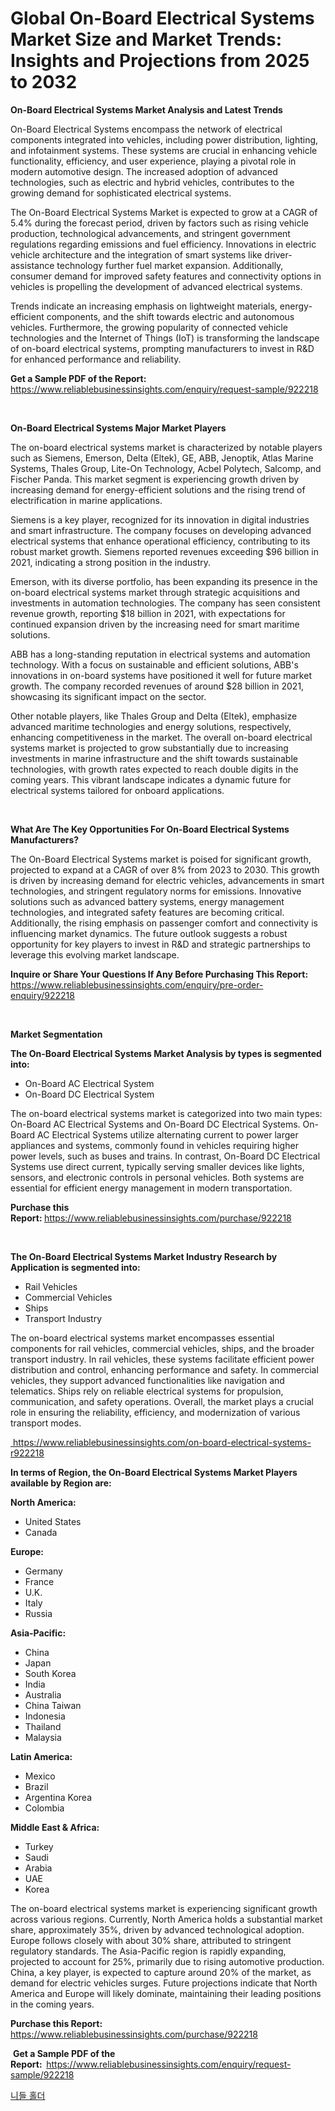 <p><h1>Global On-Board Electrical Systems Market Size and Market Trends: Insights and Projections from 2025 to 2032</h1></p><p><strong>On-Board Electrical Systems Market Analysis and Latest Trends</strong></p>
<p><p>On-Board Electrical Systems encompass the network of electrical components integrated into vehicles, including power distribution, lighting, and infotainment systems. These systems are crucial in enhancing vehicle functionality, efficiency, and user experience, playing a pivotal role in modern automotive design. The increased adoption of advanced technologies, such as electric and hybrid vehicles, contributes to the growing demand for sophisticated electrical systems.</p><p>The On-Board Electrical Systems Market is expected to grow at a CAGR of 5.4% during the forecast period, driven by factors such as rising vehicle production, technological advancements, and stringent government regulations regarding emissions and fuel efficiency. Innovations in electric vehicle architecture and the integration of smart systems like driver-assistance technology further fuel market expansion. Additionally, consumer demand for improved safety features and connectivity options in vehicles is propelling the development of advanced electrical systems.</p><p>Trends indicate an increasing emphasis on lightweight materials, energy-efficient components, and the shift towards electric and autonomous vehicles. Furthermore, the growing popularity of connected vehicle technologies and the Internet of Things (IoT) is transforming the landscape of on-board electrical systems, prompting manufacturers to invest in R&D for enhanced performance and reliability.</p></p>
<p><strong>Get a Sample PDF of the Report:&nbsp;</strong> <a href="https://www.reliablebusinessinsights.com/enquiry/request-sample/922218?utm_campaign=39&utm_medium=2&utm_source=Github&utm_content=ia&utm_term=14022025&utm_id=on-board-electrical-systems">https://www.reliablebusinessinsights.com/enquiry/request-sample/922218</a></p>
<p>&nbsp;</p>
<p><strong>On-Board Electrical Systems Major Market Players</strong></p>
<p><p>The on-board electrical systems market is characterized by notable players such as Siemens, Emerson, Delta (Eltek), GE, ABB, Jenoptik, Atlas Marine Systems, Thales Group, Lite-On Technology, Acbel Polytech, Salcomp, and Fischer Panda. This market segment is experiencing growth driven by increasing demand for energy-efficient solutions and the rising trend of electrification in marine applications.</p><p>Siemens is a key player, recognized for its innovation in digital industries and smart infrastructure. The company focuses on developing advanced electrical systems that enhance operational efficiency, contributing to its robust market growth. Siemens reported revenues exceeding $96 billion in 2021, indicating a strong position in the industry.</p><p>Emerson, with its diverse portfolio, has been expanding its presence in the on-board electrical systems market through strategic acquisitions and investments in automation technologies. The company has seen consistent revenue growth, reporting $18 billion in 2021, with expectations for continued expansion driven by the increasing need for smart maritime solutions.</p><p>ABB has a long-standing reputation in electrical systems and automation technology. With a focus on sustainable and efficient solutions, ABB's innovations in on-board systems have positioned it well for future market growth. The company recorded revenues of around $28 billion in 2021, showcasing its significant impact on the sector.</p><p>Other notable players, like Thales Group and Delta (Eltek), emphasize advanced maritime technologies and energy solutions, respectively, enhancing competitiveness in the market. The overall on-board electrical systems market is projected to grow substantially due to increasing investments in marine infrastructure and the shift towards sustainable technologies, with growth rates expected to reach double digits in the coming years. This vibrant landscape indicates a dynamic future for electrical systems tailored for onboard applications.</p></p>
<p>&nbsp;</p>
<p><strong>What Are The Key Opportunities For On-Board Electrical Systems Manufacturers?</strong></p>
<p><p>The On-Board Electrical Systems market is poised for significant growth, projected to expand at a CAGR of over 8% from 2023 to 2030. This growth is driven by increasing demand for electric vehicles, advancements in smart technologies, and stringent regulatory norms for emissions. Innovative solutions such as advanced battery systems, energy management technologies, and integrated safety features are becoming critical. Additionally, the rising emphasis on passenger comfort and connectivity is influencing market dynamics. The future outlook suggests a robust opportunity for key players to invest in R&D and strategic partnerships to leverage this evolving market landscape.</p></p>
<p><strong>Inquire or Share Your Questions If Any Before Purchasing This Report:</strong> <a href="https://www.reliablebusinessinsights.com/enquiry/pre-order-enquiry/922218?utm_campaign=39&utm_medium=2&utm_source=Github&utm_content=ia&utm_term=14022025&utm_id=on-board-electrical-systems">https://www.reliablebusinessinsights.com/enquiry/pre-order-enquiry/922218</a></p>
<p>&nbsp;</p>
<p><strong>Market Segmentation</strong></p>
<p><strong>The On-Board Electrical Systems Market Analysis by types is segmented into:</strong></p>
<p><ul><li>On-Board AC Electrical System</li><li>On-Board DC Electrical System</li></ul></p>
<p><p>The on-board electrical systems market is categorized into two main types: On-Board AC Electrical Systems and On-Board DC Electrical Systems. On-Board AC Electrical Systems utilize alternating current to power larger appliances and systems, commonly found in vehicles requiring higher power levels, such as buses and trains. In contrast, On-Board DC Electrical Systems use direct current, typically serving smaller devices like lights, sensors, and electronic controls in personal vehicles. Both systems are essential for efficient energy management in modern transportation.</p></p>
<p><strong>Purchase this Report:&nbsp;</strong><a href="https://www.reliablebusinessinsights.com/purchase/922218?utm_campaign=39&utm_medium=2&utm_source=Github&utm_content=ia&utm_term=14022025&utm_id=on-board-electrical-systems">https://www.reliablebusinessinsights.com/purchase/922218</a></p>
<p>&nbsp;</p>
<p><strong>The On-Board Electrical Systems Market Industry Research by Application is segmented into:</strong></p>
<p><ul><li>Rail Vehicles</li><li>Commercial Vehicles</li><li>Ships</li><li>Transport Industry</li></ul></p>
<p><p>The on-board electrical systems market encompasses essential components for rail vehicles, commercial vehicles, ships, and the broader transport industry. In rail vehicles, these systems facilitate efficient power distribution and control, enhancing performance and safety. In commercial vehicles, they support advanced functionalities like navigation and telematics. Ships rely on reliable electrical systems for propulsion, communication, and safety operations. Overall, the market plays a crucial role in ensuring the reliability, efficiency, and modernization of various transport modes.</p></p>
<p><a href="https://www.reliablebusinessinsights.com/on-board-electrical-systems-r922218?utm_campaign=39&utm_medium=2&utm_source=Github&utm_content=ia&utm_term=14022025&utm_id=on-board-electrical-systems">&nbsp;https://www.reliablebusinessinsights.com/on-board-electrical-systems-r922218</a></p>
<p><strong>In terms of Region, the On-Board Electrical Systems Market Players available by Region are:</strong></p>
<p>
    <p> <strong> North America: </strong>
        <ul>
            <li>United States</li>
            <li>Canada</li>
        </ul>
        </p> 
    <p> <strong> Europe: </strong>
        <ul>
            <li>Germany</li>
            <li>France</li>
            <li>U.K.</li>
            <li>Italy</li>
            <li>Russia</li>
        </ul>
        </p> 
    <p> <strong> Asia-Pacific: </strong>
        <ul>
            <li>China</li>
            <li>Japan</li>
            <li>South Korea</li>
            <li>India</li>
            <li>Australia</li>
            <li>China Taiwan</li>
            <li>Indonesia</li>
            <li>Thailand</li>
            <li>Malaysia</li>
        </ul>
        </p> 
    <p> <strong> Latin America: </strong>
        <ul>
            <li>Mexico</li>
            <li>Brazil</li>
            <li>Argentina Korea</li>
            <li>Colombia</li>
        </ul>
        </p> 
    <p> <strong> Middle East & Africa: </strong>
        <ul>
            <li>Turkey</li>
            <li>Saudi</li>
            <li>Arabia</li>
            <li>UAE</li>
            <li>Korea</li>
        </ul>
    </p>
    </p>
<p><p>The on-board electrical systems market is experiencing significant growth across various regions. Currently, North America holds a substantial market share, approximately 35%, driven by advanced technological adoption. Europe follows closely with about 30% share, attributed to stringent regulatory standards. The Asia-Pacific region is rapidly expanding, projected to account for 25%, primarily due to rising automotive production. China, a key player, is expected to capture around 20% of the market, as demand for electric vehicles surges. Future projections indicate that North America and Europe will likely dominate, maintaining their leading positions in the coming years.</p></p>
<p><strong>Purchase this Report: </strong><a href="https://www.reliablebusinessinsights.com/purchase/922218?utm_campaign=39&utm_medium=2&utm_source=Github&utm_content=ia&utm_term=14022025&utm_id=on-board-electrical-systems">https://www.reliablebusinessinsights.com/purchase/922218</a></p>
<p>&nbsp;<strong>Get a Sample PDF of the Report:&nbsp;&nbsp;</strong><a href="https://www.reliablebusinessinsights.com/enquiry/request-sample/922218?utm_campaign=39&utm_medium=2&utm_source=Github&utm_content=ia&utm_term=14022025&utm_id=on-board-electrical-systems">https://www.reliablebusinessinsights.com/enquiry/request-sample/922218</a></p>
<p><strong></strong></p>
<p><p><a href="https://github.com/laholand/Market-Research-Report-List-7/blob/main/254615036933.md?utm_campaign=39&utm_medium=2&utm_source=Github&utm_content=ia&utm_term=14022025&utm_id=on-board-electrical-systems">니들 홀더</a></p></p>